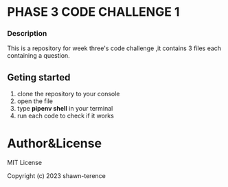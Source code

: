 # PHASE 3 CODE CHALLENGE 1


### Description
This is a repository for week three's code challenge ,it contains 3 files each containing a question.

## Geting started
 1. clone the repository to your console
 2. open the file
 3. type **pipenv shell** in your terminal
 4. run each code to check if it works

 # Author&License
 MIT License

Copyright (c) 2023 shawn-terence
